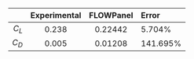 |           | Experimental  | FLOWPanel                 | Error |
| --------: | :-----------: | :-----------------------: | :---- |
| $C_L$   | 0.238         | 0.22442    | 5.704% |
| $C_D$   | 0.005         | 0.01208    | 141.695% |

